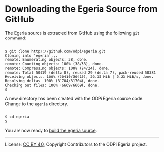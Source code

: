 <!-- SPDX-License-Identifier: CC-BY-4.0 -->
<!-- Copyright Contributors to the ODPi Egeria project. -->

# Downloading the Egeria Source from GitHub

The Egeria source is extracted from GitHub using the following `git` command:

```text

$ git clone https://github.com/odpi/egeria.git
Cloning into 'egeria'...
remote: Enumerating objects: 38, done.
remote: Counting objects: 100% (38/38), done.
remote: Compressing objects: 100% (24/24), done.
remote: Total 50419 (delta 8), reused 29 (delta 7), pack-reused 50381
Receiving objects: 100% (50419/50419), 36.35 MiB | 5.23 MiB/s, done.
Resolving deltas: 100% (31704/31704), done.
Checking out files: 100% (6669/6669), done.
$

```
A new directory has been created with the ODPi Egeria source code.
Change to the `egeria` directory.
```text

$ cd egeria
$

```

You are now ready to [build the egeria source](task-building-egeria-source.md).


----
License: [CC BY 4.0](https://creativecommons.org/licenses/by/4.0/),
Copyright Contributors to the ODPi Egeria project.